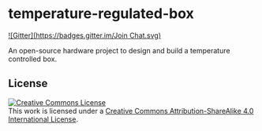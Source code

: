 temperature-regulated-box
=========================

[![Gitter](https://badges.gitter.im/Join Chat.svg)](https://gitter.im/tomgco/temperature-regulated-box?utm_source=badge&utm_medium=badge&utm_campaign=pr-badge&utm_content=badge)

An open-source hardware project to design and build a temperature controlled box.

## License

<a rel="license" href="http://creativecommons.org/licenses/by-sa/4.0/"><img alt="Creative Commons License" style="border-width:0" src="https://i.creativecommons.org/l/by-sa/4.0/88x31.png" /></a><br />This work is licensed under a <a rel="license" href="http://creativecommons.org/licenses/by-sa/4.0/">Creative Commons Attribution-ShareAlike 4.0 International License</a>.
